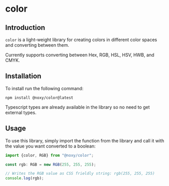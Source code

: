 # color

## Introduction

`color` is a light-weight library for creating colors in different color spaces and converting between them.

Currently supports converting between Hex, RGB, HSL, HSV, HWB, and CMYK.

## Installation

To install run the following command:

```
npm install @noxy/color@latest
```

Typescript types are already available in the library so no need to get external types.

## Usage

To use this library, simply import the function from the library and call it with the value you want converted to a boolean:

```typescript 
import {color, RGB} from "@noxy/color";

const rgb: RGB = new RGB(255, 255, 255);

// Writes the RGB value as CSS frieldly string: rgb(255, 255, 255)
console.log(rgb);

```
